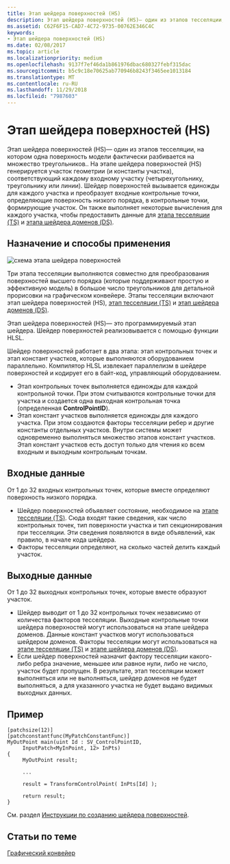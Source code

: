 ```yaml
---
title: Этап шейдера поверхностей (HS)
description: Этап шейдера поверхностей (HS)— один из этапов тесселяции, на котором одна поверхность модели фактически разбивается на множество треугольников.
ms.assetid: C62F6F15-CAD7-4C72-9735-00762E346C4C
keywords:
- Этап шейдера поверхностей (HS)
ms.date: 02/08/2017
ms.topic: article
ms.localizationpriority: medium
ms.openlocfilehash: 9137f7ef46da1b861976dbac680327febf315dac
ms.sourcegitcommit: b5c9c18e70625ab770946b8243f3465ee1013184
ms.translationtype: MT
ms.contentlocale: ru-RU
ms.lasthandoff: 11/29/2018
ms.locfileid: "7987603"
---
```

# <a name="hull-shader-hs-stage"></a>Этап шейдера поверхностей (HS)


Этап шейдера поверхностей (HS)— один из этапов тесселяции, на котором одна поверхность модели фактически разбивается на множество треугольников.. На этапе шейдера поверхностей (HS) генерируется участок геометрии (и константы участка), соответствующий каждому входному участку (четырехугольнику, треугольнику или линии). Шейдер поверхностей вызывается единожды для каждого участка и преобразует входные контрольные точки, определяющие поверхность низкого порядка, в контрольные точки, формирующие участок. Он также выполняет некоторые вычисления для каждого участка, чтобы предоставить данные для [этапа тесселяции (TS)](tessellator-stage--ts-.md) и [этапа шейдера доменов (DS)](domain-shader-stage--ds-.md).

## <a name="span-idpurposeandusesspanspan-idpurposeandusesspanspan-idpurposeandusesspanpurpose-and-uses"></a><span id="Purpose_and_uses"></span><span id="purpose_and_uses"></span><span id="PURPOSE_AND_USES"></span>Назначение и способы применения


![схема этапа шейдера поверхностей](images/d3d11-hull-shader.png)

Три этапа тесселяции выполняются совместно для преобразования поверхностей высшего порядка (которые поддерживают простую и эффективную модель) в большое число треугольников для детальной прорисовки на графическом конвейере. Этапы тесселяции включают этап шейдера поверхностей (HS), [этап тесселяции (TS)](tessellator-stage--ts-.md) и [этап шейдера доменов (DS)](domain-shader-stage--ds-.md).

Этап шейдера поверхностей (HS)— это программируемый этап шейдера. Шейдер поверхностей реализовывается с помощью функции HLSL.

Шейдер поверхностей работает в два этапа: этап контрольных точек и этап констант участков, которые выполняются оборудованием параллельно. Компилятор HLSL извлекает параллелизм в шейдере поверхностей и кодирует его в байт-код, управляющий оборудованием.

-   Этап контрольных точек выполняется единожды для каждой контрольной точки. При этом считываются контрольные точки для участка и создается одна выходная контрольная точка (определенная **ControlPointID**).
-   Этап констант участков выполняется единожды для каждого участка. При этом создаются факторы тесселяции ребер и другие константы отдельных участков. Внутри системы может одновременно выполняться множество этапов констант участков. Этап констант участков есть доступ только для чтения ко всем входным и выходным контрольным точкам.

## <a name="span-idinputspanspan-idinputspanspan-idinputspaninput"></a><span id="Input"></span><span id="input"></span><span id="INPUT"></span>Входные данные


От 1 до 32 входных контрольных точек, которые вместе определяют поверхность низкого порядка.

-   Шейдер поверхностей объявляет состояние, необходимое на [этапе тесселяции (TS)](tessellator-stage--ts-.md). Сюда входят такие сведения, как число контрольных точек, тип поверхности участка и тип секционирования при тесселяции. Эти сведения появляются в виде объявлений, как правило, в начале кода шейдера.
-   Факторы тесселяции определяют, на сколько частей делить каждый участок.

## <a name="span-idoutputspanspan-idoutputspanspan-idoutputspanoutput"></a><span id="Output"></span><span id="output"></span><span id="OUTPUT"></span>Выходные данные


От 1 до 32 выходных контрольных точек, которые вместе образуют участок.

-   Шейдер выводит от 1 до 32 контрольных точек независимо от количества факторов тесселяции. Выходные контрольные точки шейдера поверхностей могут использоваться на этапе шейдера доменов. Данные констант участков могут использоваться шейдером доменов. Факторы тесселяции могут использоваться на [этапе тесселяции (TS)](tessellator-stage--ts-.md) и [этапе шейдера доменов (DS)](domain-shader-stage--ds-.md).
-   Если шейдер поверхностей назначит фактору тесселяции какого-либо ребра значение, меньшее или равное нули, либо не число, участок будет пропущен. В результате, этап тесселяции может выполняться или не выполняться, шейдер доменов не будет выполняться, а для указанного участка не будет выдано видимых выходных данных.

## <a name="span-idexamplespanspan-idexamplespanspan-idexamplespanexample"></a><span id="Example"></span><span id="example"></span><span id="EXAMPLE"></span>Пример


```
[patchsize(12)]
[patchconstantfunc(MyPatchConstantFunc)]
MyOutPoint main(uint Id : SV_ControlPointID,
     InputPatch<MyInPoint, 12> InPts)
{
     MyOutPoint result;
     
     ...
     
     result = TransformControlPoint( InPts[Id] );

     return result;
}
```

См. раздел [Инструкции по созданию шейдера поверхностей](https://msdn.microsoft.com/library/windows/desktop/ff476338).

## <a name="span-idrelated-topicsspanrelated-topics"></a><span id="related-topics"></span>Статьи по теме


[Графический конвейер](graphics-pipeline.md)

 

 





